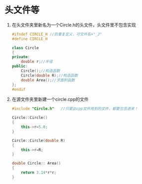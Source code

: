 # 头文件等

1. 在头文件夹里新名为一个Circle.h的头文件，头文件里不包含实现

   ```C++
   #ifndef CIRCLE_H //防重复定义，可文件名+"_J"
   #define CIRCLE_H
   
   class Circle
   {
   private:
       double r;//半径
   public:
       Circle();//构造函数
       Circle(double R);//构造函数
       double Area();//求面积函数
   };
   #endif
   ```

2. 在源文件夹里新建一个circle.cpp的文件

   ```C++
   #include "Circle.h"   //只要此cpp文件用到的文件，都要包含进来！
   
   Circle::Circle()
   {
       this->r=5.0;
   }
   
   Circle::Circle(double R)
   {
       this->r=R;
   }
   
   double Circle:: Area()
   {
       return 3.14*r*r;
   }
   ```

   